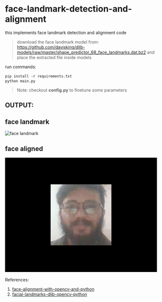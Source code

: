 # face-landmark-detection-and-alignment
this implements face landmark detection and alignment code

> download the face landmark model from:
> https://github.com/davisking/dlib-models/raw/master/shape_predictor_68_face_landmarks.dat.bz2 
> and place the extracted file inside models

run commands:
```
pip install -r requirements.txt
python main.py

```
> Note: checkout **config.py** to finetune some parameters

## OUTPUT:

## face landmark
![face landmark](https://github.com/humandotlearning/face-landmark-detection-and-alignment/blob/master/media/face_landmarks.gif) 

## face aligned
![face aligned](https://github.com/humandotlearning/face-landmark-detection-and-alignment/blob/master/media/face_alligned.gif)

References:
1. [face-alignment-with-opencv-and-python](https://www.pyimagesearch.com/2017/05/22/face-alignment-with-opencv-and-python/)
2. [facial-landmarks-dlib-opencv-python](https://www.pyimagesearch.com/2017/04/03/facial-landmarks-dlib-opencv-python/)
